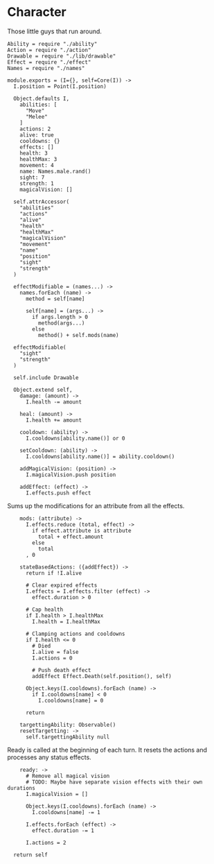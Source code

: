 Character
=========

Those little guys that run around.

    Ability = require "./ability"
    Action = require "./action"
    Drawable = require "./lib/drawable"
    Effect = require "./effect"
    Names = require "./names"

    module.exports = (I={}, self=Core(I)) ->
      I.position = Point(I.position)

      Object.defaults I,
        abilities: [
          "Move"
          "Melee"
        ]
        actions: 2
        alive: true
        cooldowns: {}
        effects: []
        health: 3
        healthMax: 3
        movement: 4
        name: Names.male.rand()
        sight: 7
        strength: 1
        magicalVision: []

      self.attrAccessor(
        "abilities"
        "actions"
        "alive"
        "health"
        "healthMax"
        "magicalVision"
        "movement"
        "name"
        "position"
        "sight"
        "strength"
      )

      effectModifiable = (names...) ->
        names.forEach (name) ->
          method = self[name]

          self[name] = (args...) ->
            if args.length > 0
              method(args...)
            else
              method() + self.mods(name)

      effectModifiable(
        "sight"
        "strength"
      )

      self.include Drawable

      Object.extend self,
        damage: (amount) ->
          I.health -= amount

        heal: (amount) ->
          I.health += amount

        cooldown: (ability) ->
          I.cooldowns[ability.name()] or 0

        setCooldown: (ability) ->
          I.cooldowns[ability.name()] = ability.cooldown()

        addMagicalVision: (position) ->
          I.magicalVision.push position

        addEffect: (effect) ->
          I.effects.push effect

Sums up the modifications for an attribute from all the effects.

        mods: (attribute) ->
          I.effects.reduce (total, effect) ->
            if effect.attribute is attribute
              total + effect.amount
            else
              total
          , 0

        stateBasedActions: ({addEffect}) ->
          return if !I.alive

          # Clear expired effects
          I.effects = I.effects.filter (effect) ->
            effect.duration > 0

          # Cap health
          if I.health > I.healthMax
            I.health = I.healthMax

          # Clamping actions and cooldowns
          if I.health <= 0
            # Died
            I.alive = false
            I.actions = 0

            # Push death effect
            addEffect Effect.Death(self.position(), self)

          Object.keys(I.cooldowns).forEach (name) ->
            if I.cooldowns[name] < 0
              I.cooldowns[name] = 0

          return

        targettingAbility: Observable()
        resetTargetting: ->
          self.targettingAbility null

Ready is called at the beginning of each turn. It resets the actions and processes
any status effects.

        ready: ->
          # Remove all magical vision
          # TODO: Maybe have separate vision effects with their own durations
          I.magicalVision = []

          Object.keys(I.cooldowns).forEach (name) ->
            I.cooldowns[name] -= 1

          I.effects.forEach (effect) ->
            effect.duration -= 1

          I.actions = 2

      return self
